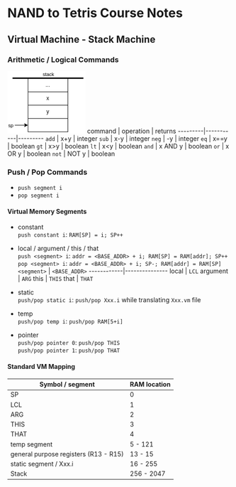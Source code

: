 # NAND to Tetris Course Notes
## Virtual Machine - Stack Machine
### Arithmetic / Logical Commands
![image](diagrams/drawio-assets/stack-arthimetic-logical-cmds.png)
 command | operation | returns
---------|-----------|---------
 `add`    | x+y       | integer
 `sub`    | x-y       | integer
 `neg`    | -y        | integer
 `eq`     | x==y      | boolean
 `gt`     | x>y       | boolean
 `lt`     | x<y       | boolean
 `and`    | x AND y   | boolean
 `or`     | x OR y    | boolean
 `not`    | NOT y     | boolean

### Push / Pop Commands
- `push segment i`
- `pop segment i`

#### Virtual Memory Segments
- constant \
  `push constant i`: `RAM[SP] = i; SP++`

- local / argument / this / that \
  `push <segment> i`: `addr = <BASE_ADDR> + i; RAM[SP] = RAM[addr]; SP++` \
  `pop <segment> i`: `addr = <BASE_ADDR> + i; SP-; RAM[addr] = RAM[SP]`
  `<segment>` | `<BASE_ADDR>`
  ------------|---------------
   local      | `LCL`
   argument   | `ARG`
   this       | `THIS`
   that       | `THAT`

- static \
  `push/pop static i`: `push/pop Xxx.i` while translating `Xxx.vm` file

- temp \
  `push/pop temp i`: `push/pop RAM[5+i]`

- pointer \
  `push/pop pointer 0`: `push/pop THIS`\
  `push/pop pointer 1`: `push/pop THAT`

#### Standard VM Mapping
 Symbol / segment                      | RAM location
---------------------------------------|--------------
 SP                                    | 0
 LCL                                   | 1
 ARG                                   | 2
 THIS                                  | 3
 THAT                                  | 4
 temp segment                          | 5 - 121
 general purpose registers (R13 - R15) | 13 - 15
 static segment / Xxx.i                | 16 - 255
 Stack                                 | 256 - 2047
